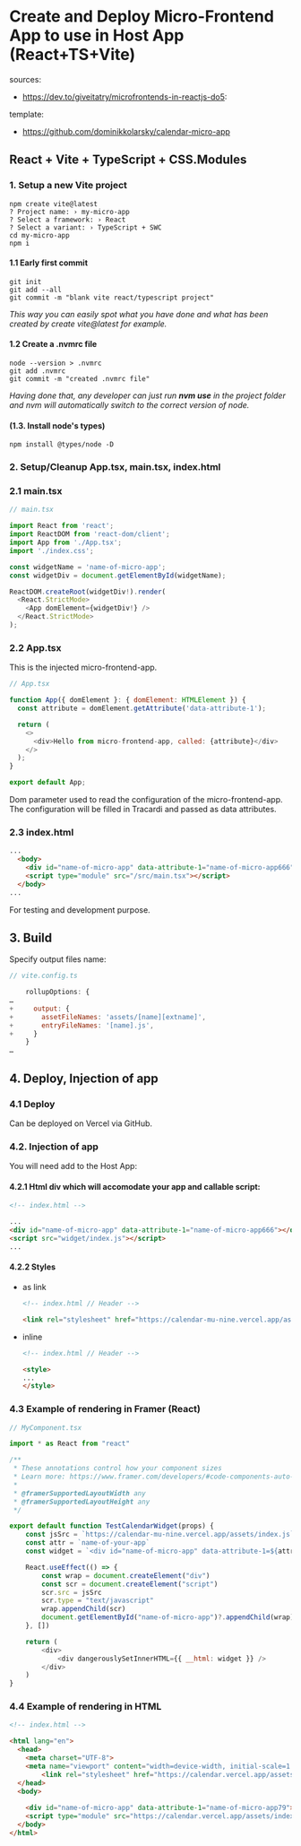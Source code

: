 # Create and Deploy Micro-Frontend App to use in Host App (React+TS+Vite)

sources:
- https://dev.to/giveitatry/microfrontends-in-reactjs-do5:

template:
- https://github.com/dominikkolarsky/calendar-micro-app
  
## React + Vite + TypeScript + CSS.Modules

### 1. Setup a new Vite project

```shell
npm create vite@latest
? Project name: › my-micro-app
? Select a framework: › React
? Select a variant: › TypeScript + SWC
cd my-micro-app
npm i
```

#### 1.1 Early first commit

```shell
git init
git add --all
git commit -m "blank vite react/typescript project"
```
_This way you can easily spot what you have done and what has been created by create vite@latest for example._

#### 1.2 Create a .nvmrc file

```shell
node --version > .nvmrc
git add .nvmrc
git commit -m "created .nvmrc file"
```
_Having done that, any developer can just run **nvm use** in the project folder and nvm will automatically switch to the correct version of node._

#### (1.3. Install node's types)

```shell
npm install @types/node -D
```

### 2. Setup/Cleanup App.tsx, main.tsx, index.html

### 2.1 main.tsx

```js
// main.tsx

import React from 'react';
import ReactDOM from 'react-dom/client';
import App from './App.tsx';
import './index.css';

const widgetName = 'name-of-micro-app';
const widgetDiv = document.getElementById(widgetName);

ReactDOM.createRoot(widgetDiv!).render(
  <React.StrictMode>
    <App domElement={widgetDiv!} />
  </React.StrictMode>
);

```

### 2.2 App.tsx
This is the injected micro-frontend-app.

```js
// App.tsx

function App({ domElement }: { domElement: HTMLElement }) {
  const attribute = domElement.getAttribute('data-attribute-1');

  return (
    <>
      <div>Hello from micro-frontend-app, called: {attribute}</div>
    </>
  );
}

export default App;
```
Dom parameter used to read the configuration of the micro-frontend-app. The configuration will be filled in Tracardi and passed as data attributes.


### 2.3 index.html

```html
...
  <body>
    <div id="name-of-micro-app" data-attribute-1="name-of-micro-app666"></div>
    <script type="module" src="/src/main.tsx"></script>
  </body>
...
```
For testing and development purpose.

## 3. Build
Specify output files name: 
```js
// vite.config.ts

    rollupOptions: {
…
+     output: {
+       assetFileNames: 'assets/[name][extname]',
+       entryFileNames: '[name].js',
+     }
    }
…
```

## 4. Deploy, Injection of app
### 4.1 Deploy
Can be deployed on Vercel via GitHub.

### 4.2. Injection of app
You will need add to the Host App:
#### 4.2.1 Html div which will accomodate your app and callable script:
```html
<!-- index.html -->

...
<div id="name-of-micro-app" data-attribute-1="name-of-micro-app666"></div>
<script src="widget/index.js"></script>
...
```
#### 4.2.2 Styles
- as link
    ```html
    <!-- index.html // Header -->
    
    <link rel="stylesheet" href="https://calendar-mu-nine.vercel.app/assets/index.css">
    ```
- inline
    ```html
    <!-- index.html // Header -->
    
    <style>
    ...
    </style>
    ```



### 4.3 Example of rendering in Framer (React)
```js
// MyComponent.tsx

import * as React from "react"

/**
 * These annotations control how your component sizes
 * Learn more: https://www.framer.com/developers/#code-components-auto-sizing
 *
 * @framerSupportedLayoutWidth any
 * @framerSupportedLayoutHeight any
 */

export default function TestCalendarWidget(props) {
    const jsSrc = `https://calendar-mu-nine.vercel.app/assets/index.js`
    const attr = `name-of-your-app`
    const widget = `<div id="name-of-micro-app" data-attribute-1=${attr}></div>`

    React.useEffect(() => {
        const wrap = document.createElement("div")
        const scr = document.createElement("script")
        scr.src = jsSrc
        scr.type = "text/javascript"
        wrap.appendChild(scr)
        document.getElementById("name-of-micro-app")?.appendChild(wrap)
    }, [])

    return (
        <div>
            <div dangerouslySetInnerHTML={{ __html: widget }} />
        </div>
    )
}
```

### 4.4 Example of rendering in HTML
```html
<!-- index.html -->

<html lang="en">
  <head>
    <meta charset="UTF-8">
    <meta name="viewport" content="width=device-width, initial-scale=1.0">
        <link rel="stylesheet" href="https://calendar.vercel.app/assets/index.css">
  </head>
  <body>
    
    <div id="name-of-micro-app" data-attribute-1="name-of-micro-app79"></div>
    <script type="module" src="https://calendar.vercel.app/assets/index.js"></script>
  </body>
</html>
```









